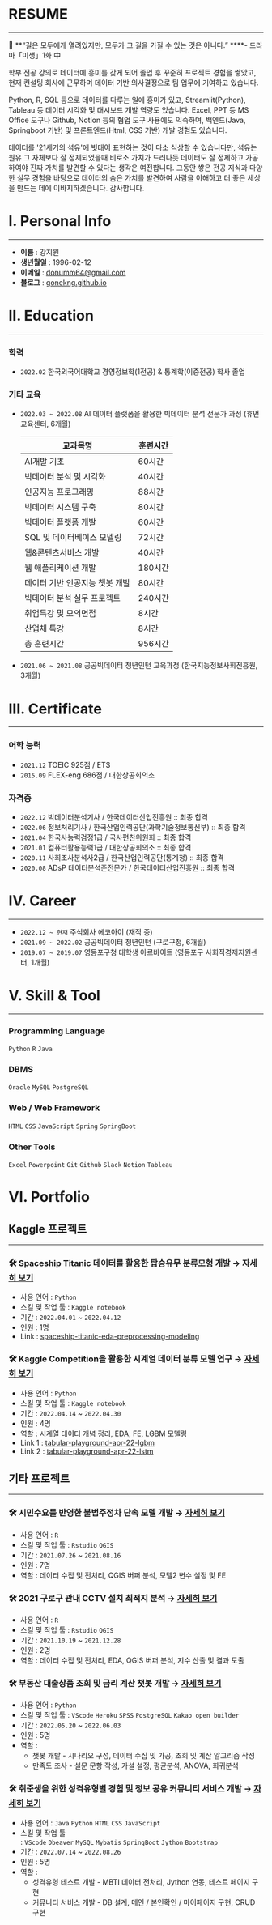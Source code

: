 # RESUME

---

<aside>
📌 **“길은 모두에게 열려있지만, 모두가 그 길을 가질 수 있는 것은 아니다.”
****- 드라마「미생」1화 中

</aside>

학부 전공 강의로 데이터에 흥미를 갖게 되어 졸업 후 꾸준히 프로젝트 경험을 쌓았고,
현재 컨설팅 회사에 근무하며 데이터 기반 의사결정으로 팀 업무에 기여하고 있습니다.

Python, R, SQL 등으로 데이터를 다루는 일에 흥미가 있고,
Streamlit(Python), Tableau 등 데이터 시각화 및 대시보드 개발 역량도 있습니다.
Excel, PPT 등 MS Office 도구나 Github, Notion 등의 협업 도구 사용에도 익숙하며,
백엔드(Java, Springboot 기반) 및 프론트엔드(Html, CSS 기반) 개발 경험도 있습니다.

데이터를 '21세기의 석유'에 빗대어 표현하는 것이 다소 식상할 수 있습니다만,
석유는 원유 그 자체보다 잘 정제되었을때 비로소 가치가 드러나듯
데이터도 잘 정제하고 가공하여야 진짜 가치를 발견할 수 있다는 생각은 여전합니다.
그동안 쌓은 전공 지식과 다양한 실무 경험을 바탕으로 데이터의 숨은 가치를 발견하여
사람을 이해하고 더 좋은 세상을 만드는 데에 이바지하겠습니다. 감사합니다.

# I. Personal Info

---

- **이름** : 강지원
- **생년월일** : 1996-02-12
- **이메일** : donumm64@gmail.com
- **블로그** : [gonekng.github.io](http://gonekng.github.io)

# II. Education

---

### **학력**

- `2022.02` 한국외국어대학교 경영정보학(1전공) & 통계학(이중전공) 학사 졸업

### **기타 교육**

- `2022.03 ~ 2022.08` AI 데이터 플랫폼을 활용한 빅데이터 분석 전문가 과정 (휴먼교육센터, 6개월)
    
    
    | 교과목명 | 훈련시간 |
    | --- | --- |
    | AI개발 기초 | 60시간 |
    | 빅데이터 분석 및 시각화 | 40시간 |
    | 인공지능 프로그래밍 | 88시간 |
    | 빅데이터 시스템 구축 | 80시간 |
    | 빅데이터 플랫폼 개발 | 60시간 |
    | SQL 및 데이터베이스 모델링 | 72시간 |
    | 웹&콘텐츠서비스 개발 | 40시간 |
    | 웹 애플리케이션 개발 | 180시간 |
    | 데이터 기반 인공지능 챗봇 개발 | 80시간 |
    | 빅데이터 분석 실무 프로젝트 | 240시간 |
    | 취업특강 및 모의면접 | 8시간 |
    | 산업체 특강 | 8시간 |
    | 총 훈련시간 | 956시간 |
- `2021.06 ~ 2021.08` 공공빅데이터 청년인턴 교육과정 (한국지능정보사회진흥원, 3개월)

# III. Certificate

---

### **어학 능력**

- `2021.12` TOEIC 925점 / ETS
- `2015.09` FLEX-eng 686점 / 대한상공회의소

### **자격증**

- `2022.12` 빅데이터분석기사 / 한국데이터산업진흥원 :: 최종 합격
- `2022.06` 정보처리기사 / 한국산업인력공단(과학기술정보통신부) :: 최종 합격
- `2021.04` 한국사능력검정1급 / 국사편찬위원회 :: 최종 합격
- `2021.01` 컴퓨터활용능력1급 / 대한상공회의소 :: 최종 합격
- `2020.11` 사회조사분석사2급 / 한국산업인력공단(통계청) :: 최종 합격
- `2020.08` ADsP 데이터분석준전문가 / 한국데이터산업진흥원 :: 최종 합격

# IV.  Career

---

- `2022.12 ~ 현재` 주식회사 에코아이 (재직 중)
- `2021.09 ~ 2022.02` 공공빅데이터 청년인턴 (구로구청, 6개월)
- `2019.07 ~ 2019.07` 영등포구청 대학생 아르바이트 (영등포구 사회적경제지원센터, 1개월)

# **V. Skill & Tool**

---

### **Programming Language**

`Python` `R` `Java`

### DBMS

`Oracle` `MySQL` `PostgreSQL`

### **Web / Web Framework**

`HTML` `CSS` `JavaScript` `Spring` `SpringBoot`

### **Other Tools**

`Excel` `Powerpoint` `Git` `Github` `Slack` `Notion` `Tableau` 

# **VI. Portfolio**

## **Kaggle 프로젝트**

---

### **🛠 Spaceship Titanic 데이터를 활용한 탑승유무 분류모형 개발 → [자세히 보기](https://github.com/gonekng/Project/tree/main/Kaggle_Project/Spaceship_Titanic)**

- 사용 언어 : `Python`
- 스킬 및 작업 툴 : `Kaggle notebook`
- 기간 : `2022.04.01` ~ `2022.04.12`
- 인원 : 1명
- Link : [spaceship-titanic-eda-preprocessing-modeling](https://www.kaggle.com/code/jiwonkng/spaceship-titanic-eda-preprocessing-modeling)

### **🛠 Kaggle Competition을 활용한 시계열 데이터 분류 모델 연구 → [자세히 보기](https://github.com/gonekng/Project/tree/main/Kaggle_Project/TPS_Apr22)**

- 사용 언어 : `Python`
- 스킬 및 작업 툴 : `Kaggle notebook`
- 기간 : `2022.04.14` ~ `2022.04.30`
- 인원 : 4명
- 역할 : 시계열 데이터 개념 정리, EDA, FE, LGBM 모델링
- Link 1 : [tabular-playground-apr-22-lgbm](https://www.kaggle.com/code/jiwonkng/tabular-playground-apr-22)
- Link 2 : [tabular-playground-apr-22-lstm](https://www.kaggle.com/code/taehyeon0915/tabular-playground-apr-22-lstm)

## **기타 프로젝트**

---

### **🛠 시민수요를 반영한 불법주정차 단속 모델 개발 → [자세히 보기](https://github.com/gonekng/Project/tree/main/Illegal_Parking_Crackdown)**

- 사용 언어 : `R`
- 스킬 및 작업 툴 : `Rstudio` `QGIS`
- 기간 : `2021.07.26` ~ `2021.08.16`
- 인원 : 7명
- 역할 : 데이터 수집 및 전처리, QGIS 버퍼 분석, 모델2 변수 설정 및 FE

### **🛠 2021 구로구 관내 CCTV 설치 최적지 분석 → [자세히 보기](https://github.com/gonekng/Project/tree/main/CCTV_Optimization)**

- 사용 언어 : `R`
- 스킬 및 작업 툴 : `Rstudio` `QGIS`
- 기간 : `2021.10.19` ~ `2021.12.28`
- 인원 : 2명
- 역할 : 데이터 수집 및 전처리, EDA, QGIS 버퍼 분석, 지수 산출 및 결과 도출

### **🛠 부동산 대출상품 조회 및 금리 계산 챗봇 개발 → [자세히 보기](https://github.com/gonekng/Project/tree/main/Estate_Loan_Chatbot)**

- 사용 언어 : `Python`
- 스킬 및 작업 툴 : `VScode` `Heroku` `SPSS` `PostgreSQL` `Kakao open builder`
- 기간 : `2022.05.20` ~ `2022.06.03`
- 인원 : 5명
- 역할 :
    - 챗봇 개발 - 시나리오 구성, 데이터 수집 및 가공, 조회 및 계산 알고리즘 작성
    - 만족도 조사 - 설문 문항 작성, 가설 설정, 평균분석, ANOVA, 회귀분석

### **🛠 취준생을 위한 성격유형별 경험 및 정보 공유 커뮤니티 서비스 개발 → [자세히 보기](https://github.com/gonekng/Project/tree/main/Job_Seeker_Community)**

- 사용 언어 : `Java` `Python` `HTML` `CSS` `JavaScript`
- 스킬 및 작업 툴 : `VScode` `Dbeaver` `MySQL` `Mybatis` `SpringBoot` `Jython` `Bootstrap`
- 기간 : `2022.07.14` ~ `2022.08.26`
- 인원 : 5명
- 역할 :
    - 성격유형 테스트 개발 - MBTI 데이터 전처리, Jython 연동, 테스트 페이지 구현
    - 커뮤니티 서비스 개발 - DB 설계, 메인 / 본인확인 / 마이페이지 구현, CRUD 구현